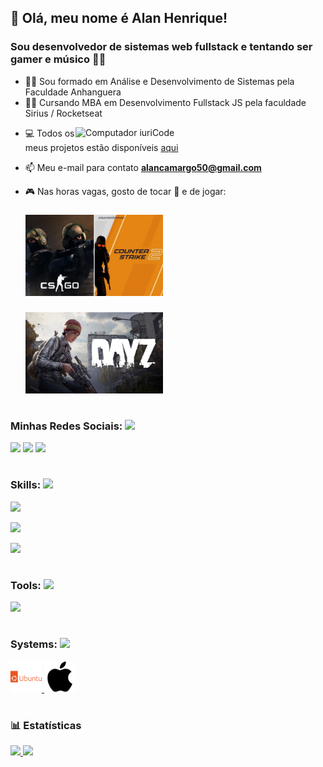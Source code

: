 ## 🖖 Olá, meu nome é <strong>Alan Henrique!</strong>
<h3>Sou desenvolvedor de sistemas web fullstack e tentando ser gamer e músico 🎸🥹</h3>

<!-- <p align="left"> <img src="https://komarev.com/ghpvc/?username=alanhrc&label=Profile%20views&color=0e75b6&style=flat" alt="alanhrc" /> </p> -->

- 👨‍🎓 Sou formado em Análise e Desenvolvimento de Sistemas pela Faculdade Anhanguera
- 👨‍🎓 Cursando MBA em Desenvolvimento Fullstack JS pela faculdade Sirius / Rocketseat

<img src="https://raw.githubusercontent.com/MicaelliMedeiros/micaellimedeiros/master/image/computer-illustration.png" min-width="400px" max-width="400px" width="400px" align="right" alt="Computador iuriCode">

- 💻 Todos os meus projetos estão disponíveis [aqui](https://github.com/alanhrc?tab=repositories)

- 📫 Meu e-mail para contato **alancamargo50@gmail.com**

- 🎮 Nas horas vagas, gosto de tocar 🎸 e de jogar:
  ### <a href="https://www.counter-strike.net/">
  <img src="./assets//cs.webp" width="220" height="130" />
  </a>

  ### <a href="https://dayz.com/">
  <img src="./assets/dayz.jpeg" width="220" height="130" />
  </a>

#
<h3 align="left">Minhas Redes Sociais: <img src="https://media4.giphy.com/media/wpoLqr5FT1sY0/giphy.gif?cid=ecf05e477674x6qmyjg726ds600mwmb3ln1kxt04viluo04x&rid=giphy.gif&ct=g" width="70"/></h3>
<a href="https://www.linkedin.com/in/alanhrc/"> <img src="https://img.shields.io/badge/LinkedIn-0077B5?style=for-the-badge&logo=linkedin&logoColor=white" /></a>
<a href="https://www.instagram.com/alan_hrc/"><img src="https://img.shields.io/badge/Instagram-E4405F?style=for-the-badge&logo=instagram&logoColor=white" /></a>
<a href="https://wa.me/5519992754715"><img src="https://img.shields.io/badge/Whatsapp-3DDC84?style=for-the-badge&logo=whatsapp&logoColor=white" /></a>

<!-- <img width="250" align="right" src="https://media0.giphy.com/media/cbjj49cDsTBMA/giphy.gif?cid=ecf05e47tiwme8hhmn1l39awbdsyyg3wytitzfz7ngrzb60y&rid=giphy.gif&ct=g"> -->
<!-- <img src="https://media.giphy.com/media/VgCDAzcKvsR6OM0uWg/giphy.gif" width="50"> -->

#
<h3 align="left">Skills: <img src="https://media.giphy.com/media/WUlplcMpOCEmTGBtBW/giphy.gif" width="30"></h3>
<p align="left">
  <a href="https://skillicons.dev">
    <img src="https://skillicons.dev/icons?i=html,css,bootstrap,js,react,nextjs,tailwind,vue,vite" />
  </a> 
</p>
<p align="left">
  <a href="https://skillicons.dev">
    <img src="https://skillicons.dev/icons?i=js,ts,php,nodejs,nestjs,postgres,mysql,mongodb,go,graphql,jest,prisma,rabbitmq" />
  </a>
</p>
<p align="left">
  <a href="https://skillicons.dev">
    <img src="https://skillicons.dev/icons?i=docker,k8s,aws,azure" />
  </a>
</p>

#
<h3 align="left">Tools: <img src="https://media.giphy.com/media/WUlplcMpOCEmTGBtBW/giphy.gif" width="30"></h3>
<p align="left">
  <a href="https://skillicons.dev">
    <img src="https://skillicons.dev/icons?i=git,vscode,figma,github,gitlab,bitbuket" />
  </a>
</p>

#
<h3 align="left">Systems: <img src="https://media.giphy.com/media/WUlplcMpOCEmTGBtBW/giphy.gif" width="30"></h3>

<a href="#" target="_blank"> <img src="https://raw.githubusercontent.com/devicons/devicon/master/icons/ubuntu/ubuntu-plain-wordmark.svg" alt="ubuntu" width="50" height="50"/>
</a>
<a href="#" target="_blank"> <img src="https://raw.githubusercontent.com/devicons/devicon/master/icons/apple/apple-original.svg" alt="apple" width="50" height="50"/>
</a>

# 
<h3 align="left">📊 Estatísticas</h3>
<a href="https://github.com/alanhrc">
<img height="180em" src="https://github-readme-stats.vercel.app/api/top-langs/?username=alanhrc&layout=compact&langs_count=7&theme=dark"/>
<img height="180em" src="https://github-readme-stats.vercel.app/api?username=alanhrc&show_icons=true&theme=dark&include_all_commits=true&count_private=true"/>
</a>
